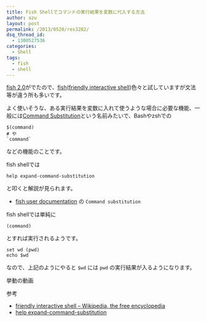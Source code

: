 ```yaml
---
title: Fish Shellでコマンドの実行結果を変数に代入する方法
author: azu
layout: post
permalink: /2013/0520/res3282/
dsq_thread_id:
  - 1300527536
categories:
  - Shell
tags:
  - fish
  - shell
---
```

[fish 2.0][1]がでたので、[fish][2]([friendly interactive shell][3])色々と試していますが文法等が違う所も多いです。

よく使いそうな、ある実行結果を変数に入れて使うような場合に必要な機能、一般には[Command Substitution][4]という名前みたいで、Bashやzshでの

    $(command)
    # や
    `command`
    

などの機能のことです。

fish shellでは

    help expand-command-substitution
    

と叩くと解説が見られます。

*   [fish user documentation][5] の `Command substitution`

fish shellでは単純に

    (command)
    

とすれば実行されるようです。

    set wd (pwd)
    echo $wd
    

なので、上記のようにやると `$wd` には `pwd` の実行結果が入るようになります。

挙動の動画



参考

*   [friendly interactive shell &#8211; Wikipedia, the free encyclopedia][6]
*   [help expand-command-substitution][7]

 [1]: http://ridiculousfish.com/blog/ "fish 2.0"
 [2]: http://fishshell.com/ "fish"
 [3]: http://en.wikipedia.org/wiki/Friendly_interactive_shell "friendly interactive shell"
 [4]: http://www.gnu.org/software/bash/manual/html_node/Command-Substitution.html "Command Substitution"
 [5]: http://ridiculousfish.com/shell/user_doc/html/ "fish user documentation"
 [6]: http://en.wikipedia.org/wiki/Friendly_interactive_shell "friendly interactive shell - Wikipedia, the free encyclopedia"
 [7]: http://stackoverflow.com/questions/3281220/cannot-understand-command-substitute-in-fish-shell "help expand-command-substitution"